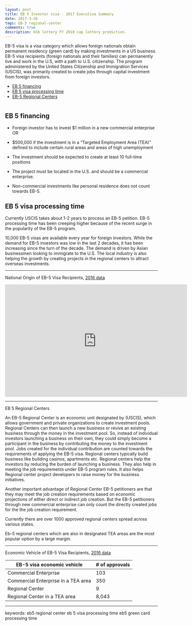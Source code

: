 ```yaml
---
layout: post
title: EB 5 Investor visa - 2017 Executive Summary
date: 2017-3-26
tags: EB-5 regional-center 
comments: true
description: H1b lottery FY 2018 cap lottery prediction. 
---
```


EB-5 visa is a visa category which allows foreign nationals obtain permanent residency (green card) by making investments in a US business. EB-5 visa recipients (foreign nationals and their families) can permanently live and work in the U.S, with a path to U.S. citizenship. 
The program administered by the United States Citizenship and Immigration Services (USCIS), was primarily created to create jobs through capital investment from foreign investors. 

- [EB 5 financing](#eb-5-financing)
- [EB 5 visa processing time](#eb-5-visa-processing-time)
- [EB-5 Regional Centers](#eb-5-regional-centers)

<image>


## EB 5 financing

* Foreign investor has to invest $1 million in a new commercial enterprise
OR
* $500,000 if the investment is in a “Targeted Employment Area (TEA)” defined to include certain rural areas and areas of high unemployment
* The investment should be expected to create at least 10 full-time positions

* The project must be located in the U.S. and should be a commercial enterprise. 
* Non-commercial investments like personal residence does not count towards EB-5.

## EB 5 visa processing time

Currently USCIS takes about 1-2 years to process an EB-5 petition. EB-5 processing time has been creeping higher because of the recent surge in the popularity of the EB-5 program.

10,000 EB-5 visas are available every year for foreign investors. While the demand for EB-5 investors was low in the last 2 decades, it has been increasing since the turn of the decade.
The demand is driven by Asian businessmen looking to immigrate to the U.S. The local industry is also helping the growth by creating projects in the regional centers to attract overseas investments. 

---

National Origin of EB-5 Visa Recipients, [2016 data](https://travel.state.gov/content/dam/visas/Statistics/AnnualReports/FY2016AnnualReport/FY16AnnualReport-TableVI-PartIV.pdf)

<iframe width="600" height="371" seamless frameborder="0" scrolling="no" src="https://docs.google.com/spreadsheets/d/1oVFMB5-QszwOnKqJlAwxRz9YE2zaoK-9ziLL-O7OHPA/pubchart?oid=894968891&amp;format=interactive"></iframe>

---
EB 5 Regional Centers

An EB-5 Regional Center is an economic unit designated by (USCIS), which allows government and private organizations to create investment pools. Regional Centers can then launch a new business or revive an existing business through the money in the investment pool. So, instead of individual investors launching a business on their own, they could simply become a participant in the business by contributing the money to the investment pool. Jobs created for the individual contribution are counted towards the requirements of applying the EB-5 visa. 
Regional centers typically build business like building casinos, apartments etc. Regional centers help the investors by reducing the burden of launching a business. They also help in meeting the job requirements under EB-5 program rules. It also helps Regional center project developers to raise money for the business initiatives. 

Another important advantage of Regional Center EB-5 petitioners are that they may meet the job creation requirements based on economic projections of either direct or indirect job creation.
But the EB-5 petitioners through new commercial enterprise can only count the directly created jobs for the the job creation requirement. 

Currently there are over 1000 approved regional centers spread across various states. 
<USCIS link to the location>

Eb-5 regional centers which are also in designated TEA areas are the most popular option by a large margin.

---
Economic Vehicle of EB-5 Visa Recipients, [2016 data](https://travel.state.gov/content/dam/visas/Statistics/AnnualReports/FY2016AnnualReport/FY16AnnualReport-TableVI-PartIV.pdf)

EB-5 visa  economic vehicle | # of approvals 
---------- | ------ 
Commercial Enterprise|  103
Commercial Enterprise in a TEA area|  350
Regional Center|  9
Regional Center in a TEA area|  8,043

---

keywords:
eb5 regional center
eb 5 visa processing time
eb5 green card processing time
